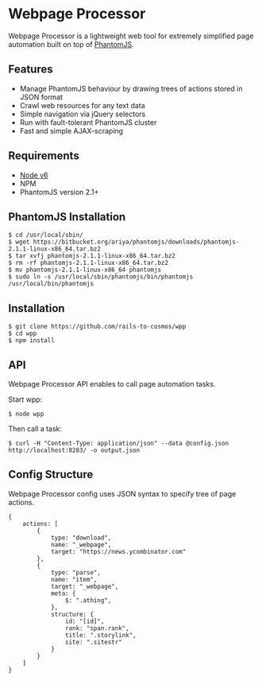 Webpage Processor
=============

Webpage Processor is a lightweight web tool for extremely simplified page automation built on top of [PhantomJS](http://phantomjs.org).

Features
--------

* Manage PhantomJS behaviour by drawing trees of actions stored in JSON format
* Crawl web resources for any text data
* Simple navigation via jQuery selectors
* Run with fault-tolerant PhantomJS cluster
* Fast and simple AJAX-scraping

Requirements
------------
  * [Node v6](https://nodejs.org/en/download/package-manager/)
  * NPM
  * PhantomJS version 2.1+

PhantomJS Installation
----------------------

    $ cd /usr/local/sbin/
    $ wget https://bitbucket.org/ariya/phantomjs/downloads/phantomjs-2.1.1-linux-x86_64.tar.bz2
    $ tar xvfj phantomjs-2.1.1-linux-x86_64.tar.bz2
    $ rm -rf phantomjs-2.1.1-linux-x86_64.tar.bz2
    $ mv phantomjs-2.1.1-linux-x86_64 phantomjs
    $ sudo ln -s /usr/local/sbin/phantomjs/bin/phantomjs /usr/local/bin/phantomjs

Installation
------------
    $ git clone https://github.com/rails-to-cosmos/wpp
    $ cd wpp
    $ npm install

API
---
Webpage Processor API enables to call page automation tasks.

Start wpp:

    $ node wpp

Then call a task:

    $ curl -H "Content-Type: application/json" --data @config.json http://localhost:8283/ -o output.json

Config Structure
----------------

Webpage Processor config uses JSON syntax to specify tree of page actions.

```
{
    actions: [
        {
            type: "download",
            name: "_webpage",
            target: "https://news.ycombinator.com"
        },
        {
            type: "parse",
            name: "item",
            target: "_webpage",
            meta: {
                $: ".athing",
            },
            structure: {
                id: "[id]",
                rank: "span.rank",
                title: ".storylink",
                site: ".sitestr"
            }
        }
    ]
}
```
